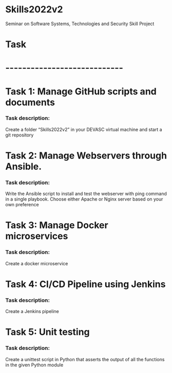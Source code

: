 # Skills2022v2
Seminar on Software Systems, Technologies and Security  Skill Project

# Task 
# ----------------------------

# Task 1:  Manage GitHub scripts and documents
### Task description:
Create a folder “Skills2022v2” in your DEVASC virtual machine and start a git
repository


# Task 2: Manage Webservers through Ansible.
### Task description:
Write the Ansible script to install and test the webserver with ping command
in a single playbook. Choose either Apache or Nginx server based on your own
preference

# Task 3: Manage Docker microservices
### Task description:
Create a docker microservice

# Task 4: CI/CD Pipeline using Jenkins
### Task description:
Create a Jenkins pipeline

# Task 5: Unit testing
### Task description:
Create a unittest script in Python that asserts the output of all the
functions in the given Python module
